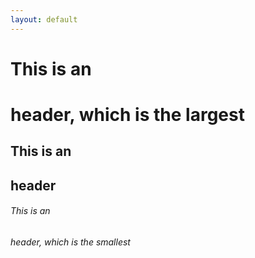 ```yaml
---
layout: default
---
```

# This is an <h1> header, which is the largest
## This is an <h2> header
###### This is an <h6> header, which is the smallest

